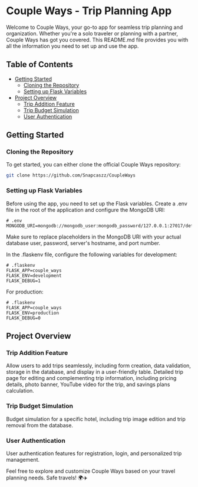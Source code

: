 # Couple Ways - Trip Planning App

Welcome to Couple Ways, your go-to app for seamless trip planning and organization. Whether you're a solo traveler or planning with a partner, Couple Ways has got you covered. This README.md file provides you with all the information you need to set up and use the app.

## Table of Contents

- [Getting Started](#getting-started)
  - [Cloning the Repository](#cloning-the-repository)
  - [Setting up Flask Variables](#setting-up-flask-variables)
- [Project Overview](#project-overview)
  - [Trip Addition Feature](#trip-addition-feature)
  - [Trip Budget Simulation](#trip-budget-simulation)
  - [User Authentication](#user-authentication)

## Getting Started

### Cloning the Repository

To get started, you can either clone the official Couple Ways repository:

```bash
git clone https://github.com/Snapcaszz/CoupleWays
```

### Setting up Flask Variables

Before using the app, you need to set up the Flask variables. Create a .env file in the root of the application and configure the MongoDB URI:

```env
# .env
MONGODB_URI=mongodb://mongodb_user:mongodb_password/127.0.0.1:27017/default_database
```

Make sure to replace placeholders in the MongoDB URI with your actual database user, password, server's hostname, and port number.

In the .flaskenv file, configure the following variables for development:

```env
# .flaskenv
FLASK_APP=couple_ways
FLASK_ENV=development
FLASK_DEBUG=1
```

For production:

```env
# .flaskenv
FLASK_APP=couple_ways
FLASK_ENV=production
FLASK_DEBUG=0
```

## Project Overview

### Trip Addition Feature

Allow users to add trips seamlessly, including form creation, data validation, storage in the database, and display in a user-friendly table. Detailed trip page for editing and complementing trip information, including pricing details, photo banner, YouTube video for the trip, and savings plans calculation.

### Trip Budget Simulation

Budget simulation for a specific hotel, including trip image edition and trip removal from the database.

### User Authentication

User authentication features for registration, login, and personalized trip management.

Feel free to explore and customize Couple Ways based on your travel planning needs. Safe travels! 🌍✈️
